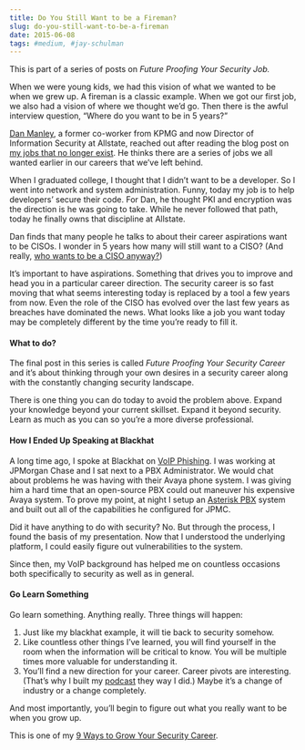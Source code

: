 ```yaml
---
title: Do You Still Want to be a Fireman?
slug: do-you-still-want-to-be-a-fireman
date: 2015-06-08
tags: #medium, #jay-schulman
---
```


This is part of a series of posts on *Future Proofing Your Security Job.*

When we were young kids, we had this vision of what we wanted to be when we grew up. A fireman is a classic example. When we got our first job, we also had a vision of where we thought we’d go. Then there is the awful interview question, “Where do you want to be in 5 years?”

[Dan Manley](https://www.linkedin.com/pub/daniel-manley/0/759/b15), a former co-worker from KPMG and now Director of Information Security at Allstate, reached out after reading the blog post on [my jobs that no longer exist](https://www.jayschulman.com/all-of-my-old-jobs-no-longer-exist/). He thinks there are a series of jobs we all wanted earlier in our careers that we’ve left behind.

When I graduated college, I thought that I didn’t want to be a developer. So I went into network and system administration. Funny, today my job is to help developers’ secure their code. For Dan, he thought PKI and encryption was the direction is he was going to take. While he never followed that path, today he finally owns that discipline at Allstate.

Dan finds that many people he talks to about their career aspirations want to be CISOs. I wonder in 5 years how many will still want to a CISO? (And really, [who wants to be a CISO anyway?](https://www.jayschulman.com/are-we-running-out-of-cisos/))

It’s important to have aspirations. Something that drives you to improve and head you in a particular career direction. The security career is so fast moving that what seems interesting today is replaced by a tool a few years from now. Even the role of the CISO has evolved over the last few years as breaches have dominated the news. What looks like a job you want today may be completely different by the time you’re ready to fill it.

#### What to do?

The final post in this series is called *Future Proofing Your Security Career* and it’s about thinking through your own desires in a security career along with the constantly changing security landscape.

There is one thing you can do today to avoid the problem above. Expand your knowledge beyond your current skillset. Expand it beyond security. Learn as much as you can so you’re a more diverse professional.

#### How I Ended Up Speaking at Blackhat

A long time ago, I spoke at Blackhat on [VoIP Phishing](https://www.google.com/url?sa=t&amp;rct=j&amp;q=&amp;esrc=s&amp;source=web&amp;cd=1&amp;cad=rja&amp;uact=8&amp;ved=0CB4QFjAA&amp;url=https%3A%2F%2Fwww.blackhat.com%2Fpresentations%2Fbh-usa-06%2FBH-US-06-Schulman.pdf&amp;ei=Uvt0VZKKAYHisQXDy4KoBg&amp;usg=AFQjCNGVUOz25dQooV9OV4sJ3sYd40jr3A&amp;bvm=bv.95039771,d.b2w). I was working at JPMorgan Chase and I sat next to a PBX Administrator. We would chat about problems he was having with their Avaya phone system. I was giving him a hard time that an open-source PBX could out maneuver his expensive Avaya system. To prove my point, at night I setup an [Asterisk PBX](http://www.asterisk.org) system and built out all of the capabilities he configured for JPMC.

Did it have anything to do with security? No. But through the process, I found the basis of my presentation. Now that I understood the underlying platform, I could easily figure out vulnerabilities to the system.

Since then, my VoIP background has helped me on countless occasions both specifically to security as well as in general.

#### Go Learn Something

Go learn something. Anything really. Three things will happen:

1. Just like my blackhat example, it will tie back to security somehow.
2. Like countless other things I’ve learned, you will find yourself in the room when the information will be critical to know. You will be multiple times more valuable for understanding it.
3. You’ll find a new direction for your career. Career pivots are interesting. (That’s why I built my [podcast](https://www.jayschulman.com/podcast-signup/) they way I did.) Maybe it’s a change of industry or a change completely.

And most importantly, you’ll begin to figure out what you really want to be when you grow up.

This is one of my [9 Ways to Grow Your Security Career](https://www.jayschulman.com/9ways).
